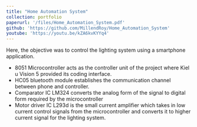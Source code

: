 ```yaml
---
title: "Home Automation System"
collection: portfolio
paperurl: '/files/Home_Automation_System.pdf'
github: 'https://github.com/MillendRoy/Home_Automation_System'
youtube: 'https://youtu.be/kZA6kvKYYq4'
---
```


Here, the objective was to control the lighting system using a smartphone application. 
- 8051 Microcontroller acts as the controller unit of the project where Kiel u Vision 5 provided its coding interface. 
- HC05 bluetooth module establishes the communication channel between phone and controller.
- Comparator IC LM324  converts the analog form of the signal to digital form required by the microcontroller
- Motor driver IC L293d is the small current amplifier which takes in low current control signals from the microcontroller and  converts it to higher current signal for the lighting system.


